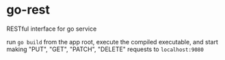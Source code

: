 # go-rest
RESTful interface for go service

run `go build` from the app root, execute the compiled executable, and start making "PUT", "GET", "PATCH", "DELETE" requests to `localhost:9080`
